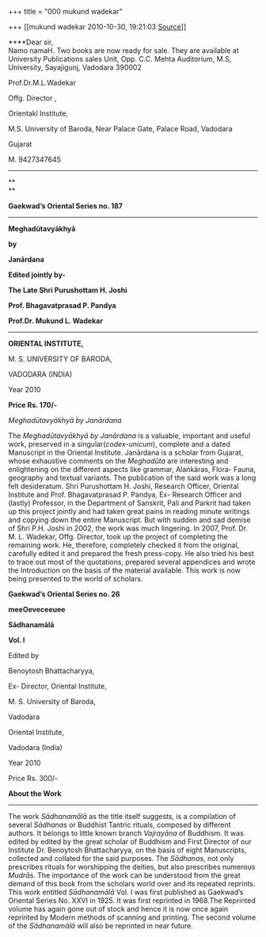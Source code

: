 +++
title = "000 mukund wadekar"

+++
[[mukund wadekar	2010-10-30, 19:21:03 [Source](https://groups.google.com/g/bvparishat/c/I869k-EMX3k)]]



****Dear sir,  
Namo namaH. Two books are now ready for sale. They are available at
University Publications sales Unit, Opp. C.C. Mehta Auditorium, M.S, University, Sayajigunj, Vadodara 390002

Prof.Dr.M.L.Wadekar

Offg. Director ,

Orientakl Institute,

M.S. University of Baroda, Near Palace Gate, Palace Road, Vadodara

Gujarat

M. 9427347645  

  
****

**  
**

**Gaekwad’s Oriental Series no. 187**

****

**Meghadūtavyākhyā**

**by**

**Janārdana**





**Edited jointly by-**

**The Late Shri Purushottam H. Joshi**

**Prof. Bhagavatprasad P. Pandya**

**Prof.Dr. Mukund L. Wadekar**

****











**ORIENTAL INSTITUTE,**

M. S. UNIVERSITY OF BARODA,

VADODARA (INDIA)

Year 2010

**Price Rs. 170/-**







*Meghadūtavyākhyā by Janārdana*



The *Meghadūtavyākhyā by Janārdana* is a valuable, important and useful work, preserved in a singular(*codex-unicum*), complete and a dated Manuscript in the Oriental Institute. Janārdana is a scholar from Gujarat, whose exhaustive comments on the *Meghadūta* are interesting and enlightening on the different aspects like grammar, Alaṅkāras, Flora- Fauna, geography and textual variants. The publication of the said work was a long felt desideratum. Shri Purushottam H. Joshi, Research Officer, Oriental Institute and Prof. Bhagavatprasad P. Pandya, Ex- Research Officer and (lastly) Professor, in the Department of Sanskrit, Pali and Parkrit had taken up this project jointly and had taken great pains in reading minute writings and copying down the entire Manuscript. But with sudden and sad demise of Shri P.H. Joshi in 2002, the work was much lingering. In 2007, Prof. Dr. M. L. Wadekar, Offg. Director, took up the project of completing the remaining work. He, therefore, completely checked it from the original, carefully edited it and prepared the fresh press-copy. He also tried his best to trace out most of the quotations, prepared several appendices and wrote the Introduction on the basis of the material available. This work is now being presented to the world of scholars.







**Gaekwad’s Oriental Series no. 26**

**meeOeveceeuee**

**Sādhanamālā**

**Vol. I**

Edited by

Benoytosh Bhattacharyya,

Ex- Director, Oriental Institute,

M. S. University of Baroda,

Vadodara

















Oriental Institute,

Vadodara (India)

Year 2010

Price Rs. 300/-



**About the Work**

****

The work *Sādhanamālā* as the title itself suggests, is a compilation of several *Sādhana*s or Buddhist Tantric rituals, composed by different authors. It belongs to little known branch *Vajrayāna* of Buddhism. It was edited by edited by the great scholar of Buddhism and First Director of our Institute Dr. Benoytosh Bhattacharyya, on the basis of eight Manuscripts, collected and collated for the said purposes. The *Sādhana*s, not only prescribes rituals for worshipping the deities, but also prescribes numerous *Mudrā*s. The importance of the work can be understood from the great demand of this book from the scholars world over and its repeated reprints. This work entitled *Sādhanamālā* Vol. I was first published as Gaekwad’s Oriental Series No. XXVI in 1925. It was first reprinted in 1968.The Reprinted volume has again gone out of stock and hence it is now once again reprinted by Modern methods of scanning and printing. The second volume of the *Sādhanamālā* will also be reprinted in near future.

